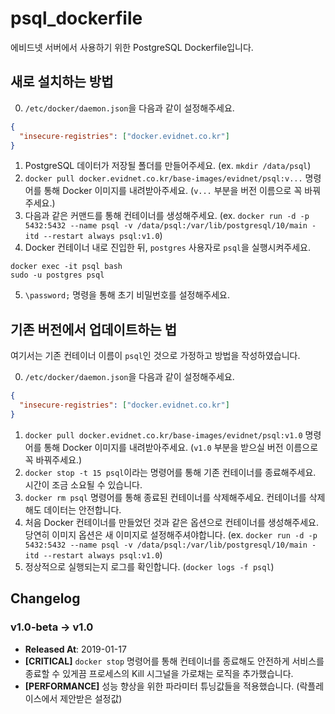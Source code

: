 # psql_dockerfile

에비드넷 서버에서 사용하기 위한 PostgreSQL Dockerfile입니다.

## 새로 설치하는 방법

0. `/etc/docker/daemon.json`을 다음과 같이 설정해주세요.
  ```json
  {
    "insecure-registries": ["docker.evidnet.co.kr"]
  }
  ```
1. PostgreSQL 데이터가 저장될 폴더를 만들어주세요. (ex. `mkdir /data/psql`)
2. `docker pull docker.evidnet.co.kr/base-images/evidnet/psql:v...` 명령어를 통해 Docker 이미지를 내려받아주세요. (`v...` 부분을 버전 이름으로 꼭 바꿔주세요.)
3. 다음과 같은 커맨드를 통해 컨테이너를 생성해주세요. (ex. `docker run -d -p 5432:5432 --name psql -v /data/psql:/var/lib/postgresql/10/main -itd --restart always psql:v1.0`)
4. Docker 컨테이너 내로 진입한 뒤, `postgres` 사용자로 `psql`을 실행시켜주세요.
  ```
  docker exec -it psql bash
  sudo -u postgres psql
  ```
5. `\password;` 명령을 통해 초기 비밀번호를 설정해주세요.

## 기존 버전에서 업데이트하는 법

여기서는 기존 컨테이너 이름이 `psql`인 것으로 가정하고 방법을 작성하였습니다.

0. `/etc/docker/daemon.json`을 다음과 같이 설정해주세요.
  ```json
  {
    "insecure-registries": ["docker.evidnet.co.kr"]
  }
  ```
1. `docker pull docker.evidnet.co.kr/base-images/evidnet/psql:v1.0` 명령어를 통해 Docker 이미지를 내려받아주세요. (`v1.0` 부분을 받으실 버전 이름으로 꼭 바꿔주세요.)
2. `docker stop -t 15 psql`이라는 명령어를 통해 기존 컨테이너를 종료해주세요. 시간이 조금 소요될 수 있습니다.
3. `docker rm psql` 명령어를 통해 종료된 컨테이너를 삭제해주세요. 컨테이너를 삭제해도 데이터는 안전합니다.
4. 처음 Docker 컨테이너를 만들었던 것과 같은 옵션으로 컨테이너를 생성해주세요. 당연히 이미지 옵션은 새 이미지로 설정해주셔야합니다.
    (ex. `docker run -d -p 5432:5432 --name psql -v /data/psql:/var/lib/postgresql/10/main -itd --restart always psql:v1.0`)
5. 정상적으로 실행되는지 로그를 확인합니다. (`docker logs -f psql`)

## Changelog

### v1.0-beta -> v1.0
 - **Released At**: 2019-01-17
 - **[CRITICAL]** `docker stop` 명령어를 통해 컨테이너를 종료해도 안전하게 서비스를 종료할 수 있게끔 프로세스의 Kill 시그널을 가로채는 로직을 추가했습니다.
 - **[PERFORMANCE]** 성능 향상을 위한 파라미터 튜닝값들을 적용했습니다. (락플레이스에서 제안받은 설정값)
